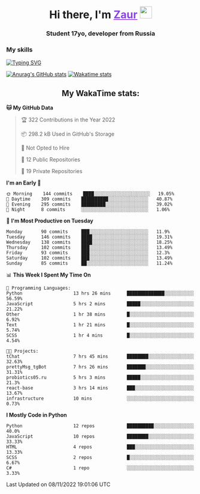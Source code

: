 <h1 align="center">
    Hi there, I'm 
    <a href="https://t.me/skyguy" target="_blank" style="color: #8C43EA">Zaur</a>
    <img src="https://github.com/blackcater/blackcater/raw/main/images/Hi.gif" height="32">
</h1>

<h3 align="center">
    Student 17yo, developer from Russia
</h3>  

### **My skills**
[![Typing SVG](https://readme-typing-svg.herokuapp.com?font=Oxanium&duration=3000&pause=1500&color=8C43EA&height=30&lines=Python:+FastAPI,+Flask,+Aiogram,+Telethon;SQL:+PostgreSQL,+SQLite;Javascript:+React.js;HTML,+CSS+(SCSS))](https://git.io/typing-svg)

[![Anurag's GitHub stats](https://github-readme-stats.vercel.app/api?username=mrskyguy&hide_title=true&count_private=true&show_icons=true&title_color=8C43EA&icon_color=BE57EA&bg_color=30,191919,341b56&text_color=B1B1B1&border_radius=10&hide_border=true)](https://github.com/anuraghazra/github-readme-stats)
[![Wakatime stats](https://github-readme-stats.vercel.app/api/wakatime?username=skyguy&hide_title=true&show_icons=true&title_color=8C43EA&icon_color=BE57EA&bg_color=30,191919,341b56&text_color=B1B1B1&border_radius=10&hide_border=true)](https://github.com/anuraghazra/github-readme-stats)


<h2 align="center"> My WakaTime stats: </h2>

<!--START_SECTION:waka-->
**🐱 My GitHub Data** 

> 🏆 322 Contributions in the Year 2022
 > 
> 📦 298.2 kB Used in GitHub's Storage 
 > 
> 🚫 Not Opted to Hire
 > 
> 📜 12 Public Repositories 
 > 
> 🔑 19 Private Repositories  
 > 
**I'm an Early 🐤** 

```text
🌞 Morning    144 commits    ████░░░░░░░░░░░░░░░░░░░░░   19.05% 
🌆 Daytime    309 commits    ██████████░░░░░░░░░░░░░░░   40.87% 
🌃 Evening    295 commits    █████████░░░░░░░░░░░░░░░░   39.02% 
🌙 Night      8 commits      ░░░░░░░░░░░░░░░░░░░░░░░░░   1.06%

```
📅 **I'm Most Productive on Tuesday** 

```text
Monday       90 commits     ███░░░░░░░░░░░░░░░░░░░░░░   11.9% 
Tuesday      146 commits    ████░░░░░░░░░░░░░░░░░░░░░   19.31% 
Wednesday    138 commits    ████░░░░░░░░░░░░░░░░░░░░░   18.25% 
Thursday     102 commits    ███░░░░░░░░░░░░░░░░░░░░░░   13.49% 
Friday       93 commits     ███░░░░░░░░░░░░░░░░░░░░░░   12.3% 
Saturday     102 commits    ███░░░░░░░░░░░░░░░░░░░░░░   13.49% 
Sunday       85 commits     ██░░░░░░░░░░░░░░░░░░░░░░░   11.24%

```


📊 **This Week I Spent My Time On** 

```text
💬 Programming Languages: 
Python                   13 hrs 26 mins      ██████████████░░░░░░░░░░░   56.59% 
JavaScript               5 hrs 2 mins        █████░░░░░░░░░░░░░░░░░░░░   21.22% 
Other                    1 hr 38 mins        █░░░░░░░░░░░░░░░░░░░░░░░░   6.92% 
Text                     1 hr 21 mins        █░░░░░░░░░░░░░░░░░░░░░░░░   5.74% 
SCSS                     1 hr 4 mins         █░░░░░░░░░░░░░░░░░░░░░░░░   4.54%

🐱‍💻 Projects: 
tChat                    7 hrs 45 mins       ████████░░░░░░░░░░░░░░░░░   32.63% 
prettyMsg_tgBot          7 hrs 26 mins       ███████░░░░░░░░░░░░░░░░░░   31.31% 
probiotics05.ru          5 hrs 3 mins        █████░░░░░░░░░░░░░░░░░░░░   21.3% 
react-base               3 hrs 14 mins       ███░░░░░░░░░░░░░░░░░░░░░░   13.67% 
infrastructure           10 mins             ░░░░░░░░░░░░░░░░░░░░░░░░░   0.73%

```

**I Mostly Code in Python** 

```text
Python                   12 repos            ██████████░░░░░░░░░░░░░░░   40.0% 
JavaScript               10 repos            ████████░░░░░░░░░░░░░░░░░   33.33% 
HTML                     4 repos             ███░░░░░░░░░░░░░░░░░░░░░░   13.33% 
SCSS                     2 repos             █░░░░░░░░░░░░░░░░░░░░░░░░   6.67% 
C#                       1 repo              ░░░░░░░░░░░░░░░░░░░░░░░░░   3.33%

```



 Last Updated on 08/11/2022 19:01:06 UTC
<!--END_SECTION:waka-->
